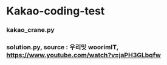 # Kakao-coding-test
### kakao_crane.py
### solution.py, source : 우리밋 woorimIT, https://www.youtube.com/watch?v=jaPH3GLbqfw
